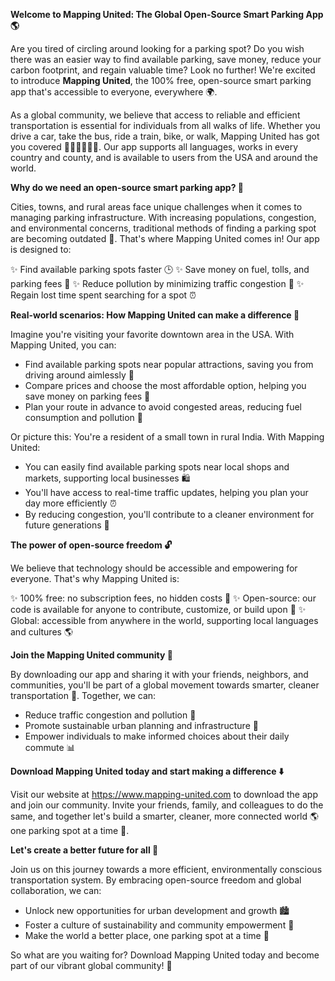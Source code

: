 **Welcome to Mapping United: The Global Open-Source Smart Parking App 🌎**

Are you tired of circling around looking for a parking spot? Do you wish there was an easier way to find available parking, save money, reduce your carbon footprint, and regain valuable time? Look no further! We're excited to introduce **Mapping United**, the 100% free, open-source smart parking app that's accessible to everyone, everywhere 🌍.

As a global community, we believe that access to reliable and efficient transportation is essential for individuals from all walks of life. Whether you drive a car, take the bus, ride a train, bike, or walk, Mapping United has got you covered 🚗🚌🚂🚴‍♀️👣. Our app supports all languages, works in every country and county, and is available to users from the USA and around the world.

**Why do we need an open-source smart parking app? 🤔**

Cities, towns, and rural areas face unique challenges when it comes to managing parking infrastructure. With increasing populations, congestion, and environmental concerns, traditional methods of finding a parking spot are becoming outdated 💨. That's where Mapping United comes in! Our app is designed to:

✨ Find available parking spots faster 🕒
✨ Save money on fuel, tolls, and parking fees 💸
✨ Reduce pollution by minimizing traffic congestion 🌿
✨ Regain lost time spent searching for a spot ⏰

**Real-world scenarios: How Mapping United can make a difference 🤝**

Imagine you're visiting your favorite downtown area in the USA. With Mapping United, you can:

* Find available parking spots near popular attractions, saving you from driving around aimlessly 🚗
* Compare prices and choose the most affordable option, helping you save money on parking fees 💸
* Plan your route in advance to avoid congested areas, reducing fuel consumption and pollution 🌿

Or picture this: You're a resident of a small town in rural India. With Mapping United:

* You can easily find available parking spots near local shops and markets, supporting local businesses 🛍️
* You'll have access to real-time traffic updates, helping you plan your day more efficiently ⏰
* By reducing congestion, you'll contribute to a cleaner environment for future generations 🌿

**The power of open-source freedom 🔓**

We believe that technology should be accessible and empowering for everyone. That's why Mapping United is:

✨ 100% free: no subscription fees, no hidden costs 💸
✨ Open-source: our code is available for anyone to contribute, customize, or build upon 🤝
✨ Global: accessible from anywhere in the world, supporting local languages and cultures 🌎

**Join the Mapping United community 🌟**

By downloading our app and sharing it with your friends, neighbors, and communities, you'll be part of a global movement towards smarter, cleaner transportation 🚀. Together, we can:

* Reduce traffic congestion and pollution 💨
* Promote sustainable urban planning and infrastructure 🌿
* Empower individuals to make informed choices about their daily commute 📊

**Download Mapping United today and start making a difference ⬇️**

Visit our website at https://www.mapping-united.com to download the app and join our community. Invite your friends, family, and colleagues to do the same, and together let's build a smarter, cleaner, more connected world 🌎 one parking spot at a time 🔑.

**Let's create a better future for all 🌟**

Join us on this journey towards a more efficient, environmentally conscious transportation system. By embracing open-source freedom and global collaboration, we can:

* Unlock new opportunities for urban development and growth 🏙️
* Foster a culture of sustainability and community empowerment 🌿
* Make the world a better place, one parking spot at a time 🔑

So what are you waiting for? Download Mapping United today and become part of our vibrant global community! 🌟